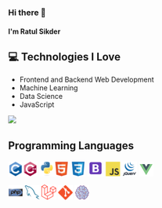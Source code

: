 ### Hi there 👋

#### I'm Ratul Sikder

## :computer: Technologies I Love

- Frontend and Backend Web Development
- Machine Learning
- Data Science
- JavaScript

<img src = "https://github-readme-stats.vercel.app/api/top-langs/?username=RatulSikder97&layout=compact">

## Programming Languages

<img src = './img/c-original.svg' width='30'/><img src = './img/cpp.svg' width='30'/> <img src = './img/python.svg' width='30'/><img src = './img/html.svg' width='30'/> <img src = './img/css.svg' height='30'/>
<img src = './img/icons8-bootstrap-50.png' width='33'/> 
<img src = './img/js.svg' width='30'/>
<img src = './img/jquery.png' width='30'/>
<img src = './img/icons8-vue-js-50.png' width='30'/>

<img src = './img/php.svg' width='30'/> 
<img src = './img/sql.svg' width='30'/>

<img src = './img/1200px-Laravel.svg.png' width='30'/> 
<img src = './img/git.svg' width='30'/>
<img src = './img/icons8-artificial-intelligence-50.png' width='30'/>
